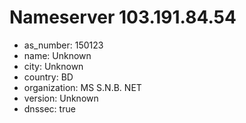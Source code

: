 # Nameserver 103.191.84.54

* as_number: 150123
* name: Unknown
* city: Unknown
* country: BD
* organization: MS S.N.B. NET
* version: Unknown
* dnssec: true
